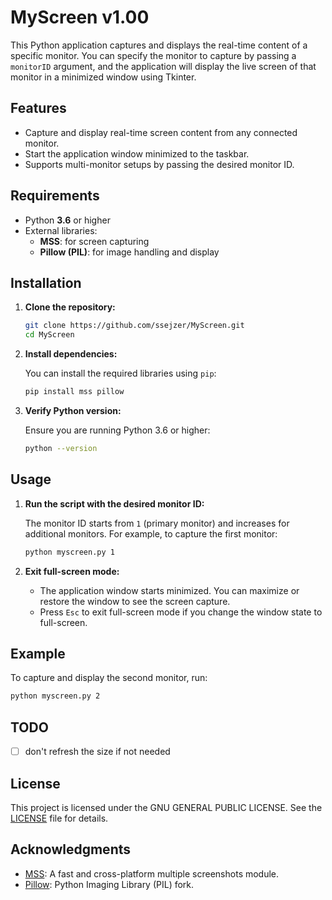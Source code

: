 # MyScreen v1.00

This Python application captures and displays the real-time content of a specific monitor. You can specify the monitor to capture by passing a `monitorID` argument, and the application will display the live screen of that monitor in a minimized window using Tkinter.

## Features

- Capture and display real-time screen content from any connected monitor.
- Start the application window minimized to the taskbar.
- Supports multi-monitor setups by passing the desired monitor ID.

## Requirements

- Python **3.6** or higher
- External libraries:
  - **MSS**: for screen capturing
  - **Pillow (PIL)**: for image handling and display

## Installation

1. **Clone the repository:**

   ```bash
   git clone https://github.com/ssejzer/MyScreen.git
   cd MyScreen
   ```

2. **Install dependencies:**

   You can install the required libraries using `pip`:

   ```bash
   pip install mss pillow
   ```

3. **Verify Python version:**

   Ensure you are running Python 3.6 or higher:

   ```bash
   python --version
   ```

## Usage

1. **Run the script with the desired monitor ID:**

   The monitor ID starts from `1` (primary monitor) and increases for additional monitors. For example, to capture the first monitor:

   ```bash
   python myscreen.py 1
   ```

2. **Exit full-screen mode:**
   - The application window starts minimized. You can maximize or restore the window to see the screen capture.
   - Press `Esc` to exit full-screen mode if you change the window state to full-screen.

## Example

To capture and display the second monitor, run:

```bash
python myscreen.py 2
```

## TODO

- [ ] don't refresh the size if not needed

## License

This project is licensed under the GNU GENERAL PUBLIC LICENSE. See the [LICENSE](LICENSE) file for details.

## Acknowledgments

- [MSS](https://pypi.org/project/mss/): A fast and cross-platform multiple screenshots module.
- [Pillow](https://python-pillow.org/): Python Imaging Library (PIL) fork.



